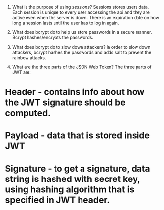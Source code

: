 <!-- Answers to the Short Answer Essay Questions go here -->

1. What is the purpose of using _sessions_?
Sessions stores users data. Each session is unique to every user accessing the api and they are active even when the server is down. There is an expiration date on how long a session lasts until the user has to log in again. 

2. What does bcrypt do to help us store passwords in a secure manner.
Bcrypt hashes/encrypts the passwords.

3. What does bcrypt do to slow down attackers?
In order to slow down attackers, bcrypt hashes the passwords and adds salt to prevent the rainbow attacks.

4. What are the three parts of the JSON Web Token?
The three parts of JWT are:
 # Header - contains info about how the JWT signature should be computed.
 # Payload - data that is stored inside JWT
 # Signature - to get a signature, data string is hashed with secret key, using hashing algorithm that is specified in JWT header.
